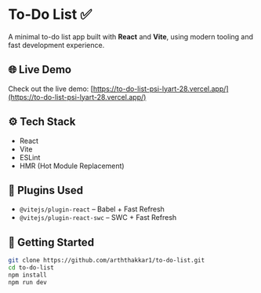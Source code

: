 # To-Do List ✅

A minimal to-do list app built with **React** and **Vite**, using modern tooling and fast development experience.

## 🌐 Live Demo

Check out the live demo: [https://to-do-list-psi-lyart-28.vercel.app/](https://to-do-list-psi-lyart-28.vercel.app/)

## ⚙️ Tech Stack

- React
- Vite
- ESLint
- HMR (Hot Module Replacement)

## 🔧 Plugins Used

- `@vitejs/plugin-react` – Babel + Fast Refresh
- `@vitejs/plugin-react-swc` – SWC + Fast Refresh

## 🚀 Getting Started

```bash
git clone https://github.com/arththakkar1/to-do-list.git
cd to-do-list
npm install
npm run dev
